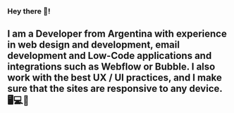 ### Hey there 👋!

## I am a Developer from Argentina with experience in web design and development, email development and Low-Code applications and integrations such as Webflow or Bubble. I also work with the best UX / UI practices, and I make sure that the sites are responsive to any device. 🖥️💻📱

<!--
**LukiMujica/LukiMujica** is a ✨ _special_ ✨ repository because its `README.md` (this file) appears on your GitHub profile.

Here are some ideas to get you started:

- 🔭 I’m currently working on ...
- 🌱 I’m currently learning ...
- 👯 I’m looking to collaborate on ...
- 🤔 I’m looking for help with ...
- 💬 Ask me about ...
- 📫 How to reach me: ...
- 😄 Pronouns: ...
- ⚡ Fun fact: ...
-->
